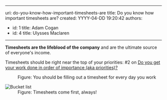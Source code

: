 

---
uri: do-you-know-how-important-timesheets-are
title: Do you know how important timesheets are?
created: YYYY-04-DD 19:20:42
authors:
  - id: 1
    title: Adam Cogan
  - id: 4
    title: Ulysses Maclaren
---




<span class='intro'> <p><strong>Timesheets are the lifeblood of the company</strong> and are the ultimate source of everyone's income. </p> </span>

<p>Timesheets should be right near the top of your priorities&#58; #2 on <a href="/_layouts/15/FIXUPREDIRECT.ASPX?WebId=3dfc0e07-e23a-4cbb-aac2-e778b71166a2&amp;TermSetId=07da3ddf-0924-4cd2-a6d4-a4809ae20160&amp;TermId=422fc16f-bc94-413a-b14f-4172791f92a0">Do you get your work done in order of importance (aka priorities)?</a><br></p><dl class="image"><dt><img src="/PublishingImages/enter-your-timesheets.jpg" alt="" /></dt><dd>Figure&#58; You should be filling out a timesheet for every day you work</dd></dl><dl class="image"><dt><img alt="Bucket list" src="/PublishingImages/Bucket-list.jpg" /></dt><dd>Figure&#58; Timesheets come first, always!</dd></dl>


